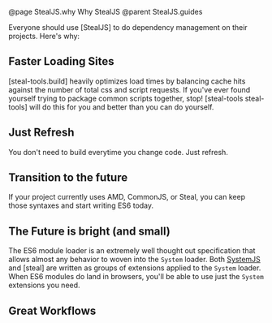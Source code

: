 @page StealJS.why Why StealJS
@parent StealJS.guides

Everyone should use [StealJS] to do dependency management on their projects.  Here's why:

## Faster Loading Sites

[steal-tools.build] heavily optimizes load times by balancing cache hits against
the number of total css and script requests. If you've ever found yourself trying to
package common scripts together, stop!  [steal-tools steal-tools] will do this for
you and better than you can do yourself.

## Just Refresh

You don't need to build everytime you change code.  Just refresh.

## Transition to the future

If your project currently uses AMD, CommonJS, or Steal, you can
keep those syntaxes and start writing ES6 today.

## The Future is bright (and small)

The ES6 module loader is an extremely well thought out specification that
allows almost any behavior to woven into the `System` 
loader. Both [SystemJS](http://github.com/systemjs/systemjs) and 
[steal] are written as groups of extensions applied to the
`System` loader. When ES6 modules do land in browsers, you'll be able to
use just the `System` extensions you need. 

## Great Workflows


